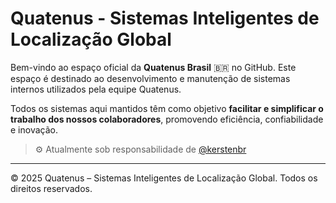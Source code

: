 # Quatenus - Sistemas Inteligentes de Localização Global

Bem-vindo ao espaço oficial da **Quatenus Brasil** 🇧🇷 no GitHub. Este espaço é destinado ao desenvolvimento e manutenção de sistemas internos utilizados pela equipe Quatenus.

Todos os sistemas aqui mantidos têm como objetivo **facilitar e simplificar o trabalho dos nossos colaboradores**, promovendo eficiência, confiabilidade e inovação.

> ⚙️ Atualmente sob responsabilidade de [@kerstenbr](https://github.com/kerstenbr)

---

© 2025 Quatenus – Sistemas Inteligentes de Localização Global. Todos os direitos reservados.
